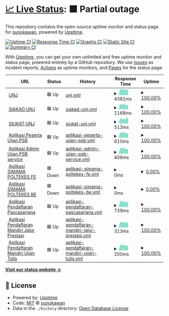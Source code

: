# [📈 Live Status](https://https://punokawan.github.io/uptime_server_unj): <!--live status--> **🟧 Partial outage**

This repository contains the open-source uptime monitor and status page for [punokawan](https://https://punokawan.github.io/uptime_server_unj/), powered by [Upptime](https://github.com/upptime/upptime).

[![Uptime CI](https://github.com/koj-co/upptime/workflows/Uptime%20CI/badge.svg)](https://github.com/koj-co/upptime/actions?query=workflow%3A%22Uptime+CI%22)
[![Response Time CI](https://github.com/koj-co/upptime/workflows/Response%20Time%20CI/badge.svg)](https://github.com/koj-co/upptime/actions?query=workflow%3A%22Response+Time+CI%22)
[![Graphs CI](https://github.com/koj-co/upptime/workflows/Graphs%20CI/badge.svg)](https://github.com/koj-co/upptime/actions?query=workflow%3A%22Graphs+CI%22)
[![Static Site CI](https://github.com/koj-co/upptime/workflows/Static%20Site%20CI/badge.svg)](https://github.com/koj-co/upptime/actions?query=workflow%3A%22Static+Site+CI%22)
[![Summary CI](https://github.com/koj-co/upptime/workflows/Summary%20CI/badge.svg)](https://github.com/koj-co/upptime/actions?query=workflow%3A%22Summary+CI%22)

With [Upptime](https://upptime.js.org), you can get your own unlimited and free uptime monitor and status page, powered entirely by a GitHub repository. We use [Issues](https://github.com/punokawan/upptime_server_unj/issues) as incident reports, [Actions](https://github.com/punokawan/upptime_server_unj/actions) as uptime monitors, and [Pages](https://https://punokawan.github.io/uptime_server_unj/) for the status page.

<!--start: status pages-->
<!-- This summary is generated by Upptime (https://github.com/upptime/upptime) -->
<!-- Do not edit this manually, your changes will be overwritten -->
<!-- prettier-ignore -->
| URL | Status | History | Response Time | Uptime |
| --- | ------ | ------- | ------------- | ------ |
| <img alt="" src="https://favicons.githubusercontent.com/unj.ac.id" height="13"> [UNJ](http://unj.ac.id) | 🟩 Up | [unj.yml](https://github.com/punokawan/uptime_website_unj/commits/HEAD/history/unj.yml) | <details><summary><img alt="Response time graph" src="./graphs/unj/response-time-week.png" height="20"> 4381ms</summary><br><a href="https://punokawan.github.io/uptime_website_unj/history/unj"><img alt="Response time 8085" src="https://img.shields.io/endpoint?url=https%3A%2F%2Fraw.githubusercontent.com%2Fpunokawan%2Fuptime_website_unj%2FHEAD%2Fapi%2Funj%2Fresponse-time.json"></a><br><a href="https://punokawan.github.io/uptime_website_unj/history/unj"><img alt="24-hour response time 4331" src="https://img.shields.io/endpoint?url=https%3A%2F%2Fraw.githubusercontent.com%2Fpunokawan%2Fuptime_website_unj%2FHEAD%2Fapi%2Funj%2Fresponse-time-day.json"></a><br><a href="https://punokawan.github.io/uptime_website_unj/history/unj"><img alt="7-day response time 4381" src="https://img.shields.io/endpoint?url=https%3A%2F%2Fraw.githubusercontent.com%2Fpunokawan%2Fuptime_website_unj%2FHEAD%2Fapi%2Funj%2Fresponse-time-week.json"></a><br><a href="https://punokawan.github.io/uptime_website_unj/history/unj"><img alt="30-day response time 4951" src="https://img.shields.io/endpoint?url=https%3A%2F%2Fraw.githubusercontent.com%2Fpunokawan%2Fuptime_website_unj%2FHEAD%2Fapi%2Funj%2Fresponse-time-month.json"></a><br><a href="https://punokawan.github.io/uptime_website_unj/history/unj"><img alt="1-year response time 8085" src="https://img.shields.io/endpoint?url=https%3A%2F%2Fraw.githubusercontent.com%2Fpunokawan%2Fuptime_website_unj%2FHEAD%2Fapi%2Funj%2Fresponse-time-year.json"></a></details> | <details><summary><a href="https://punokawan.github.io/uptime_website_unj/history/unj">100.00%</a></summary><a href="https://punokawan.github.io/uptime_website_unj/history/unj"><img alt="All-time uptime 99.85%" src="https://img.shields.io/endpoint?url=https%3A%2F%2Fraw.githubusercontent.com%2Fpunokawan%2Fuptime_website_unj%2FHEAD%2Fapi%2Funj%2Fuptime.json"></a><br><a href="https://punokawan.github.io/uptime_website_unj/history/unj"><img alt="24-hour uptime 100.00%" src="https://img.shields.io/endpoint?url=https%3A%2F%2Fraw.githubusercontent.com%2Fpunokawan%2Fuptime_website_unj%2FHEAD%2Fapi%2Funj%2Fuptime-day.json"></a><br><a href="https://punokawan.github.io/uptime_website_unj/history/unj"><img alt="7-day uptime 100.00%" src="https://img.shields.io/endpoint?url=https%3A%2F%2Fraw.githubusercontent.com%2Fpunokawan%2Fuptime_website_unj%2FHEAD%2Fapi%2Funj%2Fuptime-week.json"></a><br><a href="https://punokawan.github.io/uptime_website_unj/history/unj"><img alt="30-day uptime 99.94%" src="https://img.shields.io/endpoint?url=https%3A%2F%2Fraw.githubusercontent.com%2Fpunokawan%2Fuptime_website_unj%2FHEAD%2Fapi%2Funj%2Fuptime-month.json"></a><br><a href="https://punokawan.github.io/uptime_website_unj/history/unj"><img alt="1-year uptime 99.85%" src="https://img.shields.io/endpoint?url=https%3A%2F%2Fraw.githubusercontent.com%2Fpunokawan%2Fuptime_website_unj%2FHEAD%2Fapi%2Funj%2Fuptime-year.json"></a></details>
| <img alt="" src="https://favicons.githubusercontent.com/siakad.unj.ac.id" height="13"> [SIAKAD UNJ](http://siakad.unj.ac.id) | 🟩 Up | [siakad-unj.yml](https://github.com/punokawan/uptime_website_unj/commits/HEAD/history/siakad-unj.yml) | <details><summary><img alt="Response time graph" src="./graphs/siakad-unj/response-time-week.png" height="20"> 1168ms</summary><br><a href="https://punokawan.github.io/uptime_website_unj/history/siakad-unj"><img alt="Response time 1861" src="https://img.shields.io/endpoint?url=https%3A%2F%2Fraw.githubusercontent.com%2Fpunokawan%2Fuptime_website_unj%2FHEAD%2Fapi%2Fsiakad-unj%2Fresponse-time.json"></a><br><a href="https://punokawan.github.io/uptime_website_unj/history/siakad-unj"><img alt="24-hour response time 1044" src="https://img.shields.io/endpoint?url=https%3A%2F%2Fraw.githubusercontent.com%2Fpunokawan%2Fuptime_website_unj%2FHEAD%2Fapi%2Fsiakad-unj%2Fresponse-time-day.json"></a><br><a href="https://punokawan.github.io/uptime_website_unj/history/siakad-unj"><img alt="7-day response time 1168" src="https://img.shields.io/endpoint?url=https%3A%2F%2Fraw.githubusercontent.com%2Fpunokawan%2Fuptime_website_unj%2FHEAD%2Fapi%2Fsiakad-unj%2Fresponse-time-week.json"></a><br><a href="https://punokawan.github.io/uptime_website_unj/history/siakad-unj"><img alt="30-day response time 1123" src="https://img.shields.io/endpoint?url=https%3A%2F%2Fraw.githubusercontent.com%2Fpunokawan%2Fuptime_website_unj%2FHEAD%2Fapi%2Fsiakad-unj%2Fresponse-time-month.json"></a><br><a href="https://punokawan.github.io/uptime_website_unj/history/siakad-unj"><img alt="1-year response time 1861" src="https://img.shields.io/endpoint?url=https%3A%2F%2Fraw.githubusercontent.com%2Fpunokawan%2Fuptime_website_unj%2FHEAD%2Fapi%2Fsiakad-unj%2Fresponse-time-year.json"></a></details> | <details><summary><a href="https://punokawan.github.io/uptime_website_unj/history/siakad-unj">100.00%</a></summary><a href="https://punokawan.github.io/uptime_website_unj/history/siakad-unj"><img alt="All-time uptime 99.63%" src="https://img.shields.io/endpoint?url=https%3A%2F%2Fraw.githubusercontent.com%2Fpunokawan%2Fuptime_website_unj%2FHEAD%2Fapi%2Fsiakad-unj%2Fuptime.json"></a><br><a href="https://punokawan.github.io/uptime_website_unj/history/siakad-unj"><img alt="24-hour uptime 100.00%" src="https://img.shields.io/endpoint?url=https%3A%2F%2Fraw.githubusercontent.com%2Fpunokawan%2Fuptime_website_unj%2FHEAD%2Fapi%2Fsiakad-unj%2Fuptime-day.json"></a><br><a href="https://punokawan.github.io/uptime_website_unj/history/siakad-unj"><img alt="7-day uptime 100.00%" src="https://img.shields.io/endpoint?url=https%3A%2F%2Fraw.githubusercontent.com%2Fpunokawan%2Fuptime_website_unj%2FHEAD%2Fapi%2Fsiakad-unj%2Fuptime-week.json"></a><br><a href="https://punokawan.github.io/uptime_website_unj/history/siakad-unj"><img alt="30-day uptime 98.78%" src="https://img.shields.io/endpoint?url=https%3A%2F%2Fraw.githubusercontent.com%2Fpunokawan%2Fuptime_website_unj%2FHEAD%2Fapi%2Fsiakad-unj%2Fuptime-month.json"></a><br><a href="https://punokawan.github.io/uptime_website_unj/history/siakad-unj"><img alt="1-year uptime 99.63%" src="https://img.shields.io/endpoint?url=https%3A%2F%2Fraw.githubusercontent.com%2Fpunokawan%2Fuptime_website_unj%2FHEAD%2Fapi%2Fsiakad-unj%2Fuptime-year.json"></a></details>
| <img alt="" src="https://favicons.githubusercontent.com/siukat.unj.ac.id" height="13"> [SIUKAT UNJ](http://siukat.unj.ac.id) | 🟩 Up | [siukat-unj.yml](https://github.com/punokawan/uptime_website_unj/commits/HEAD/history/siukat-unj.yml) | <details><summary><img alt="Response time graph" src="./graphs/siukat-unj/response-time-week.png" height="20"> 513ms</summary><br><a href="https://punokawan.github.io/uptime_website_unj/history/siukat-unj"><img alt="Response time 486" src="https://img.shields.io/endpoint?url=https%3A%2F%2Fraw.githubusercontent.com%2Fpunokawan%2Fuptime_website_unj%2FHEAD%2Fapi%2Fsiukat-unj%2Fresponse-time.json"></a><br><a href="https://punokawan.github.io/uptime_website_unj/history/siukat-unj"><img alt="24-hour response time 407" src="https://img.shields.io/endpoint?url=https%3A%2F%2Fraw.githubusercontent.com%2Fpunokawan%2Fuptime_website_unj%2FHEAD%2Fapi%2Fsiukat-unj%2Fresponse-time-day.json"></a><br><a href="https://punokawan.github.io/uptime_website_unj/history/siukat-unj"><img alt="7-day response time 513" src="https://img.shields.io/endpoint?url=https%3A%2F%2Fraw.githubusercontent.com%2Fpunokawan%2Fuptime_website_unj%2FHEAD%2Fapi%2Fsiukat-unj%2Fresponse-time-week.json"></a><br><a href="https://punokawan.github.io/uptime_website_unj/history/siukat-unj"><img alt="30-day response time 468" src="https://img.shields.io/endpoint?url=https%3A%2F%2Fraw.githubusercontent.com%2Fpunokawan%2Fuptime_website_unj%2FHEAD%2Fapi%2Fsiukat-unj%2Fresponse-time-month.json"></a><br><a href="https://punokawan.github.io/uptime_website_unj/history/siukat-unj"><img alt="1-year response time 486" src="https://img.shields.io/endpoint?url=https%3A%2F%2Fraw.githubusercontent.com%2Fpunokawan%2Fuptime_website_unj%2FHEAD%2Fapi%2Fsiukat-unj%2Fresponse-time-year.json"></a></details> | <details><summary><a href="https://punokawan.github.io/uptime_website_unj/history/siukat-unj">100.00%</a></summary><a href="https://punokawan.github.io/uptime_website_unj/history/siukat-unj"><img alt="All-time uptime 68.70%" src="https://img.shields.io/endpoint?url=https%3A%2F%2Fraw.githubusercontent.com%2Fpunokawan%2Fuptime_website_unj%2FHEAD%2Fapi%2Fsiukat-unj%2Fuptime.json"></a><br><a href="https://punokawan.github.io/uptime_website_unj/history/siukat-unj"><img alt="24-hour uptime 100.00%" src="https://img.shields.io/endpoint?url=https%3A%2F%2Fraw.githubusercontent.com%2Fpunokawan%2Fuptime_website_unj%2FHEAD%2Fapi%2Fsiukat-unj%2Fuptime-day.json"></a><br><a href="https://punokawan.github.io/uptime_website_unj/history/siukat-unj"><img alt="7-day uptime 100.00%" src="https://img.shields.io/endpoint?url=https%3A%2F%2Fraw.githubusercontent.com%2Fpunokawan%2Fuptime_website_unj%2FHEAD%2Fapi%2Fsiukat-unj%2Fuptime-week.json"></a><br><a href="https://punokawan.github.io/uptime_website_unj/history/siukat-unj"><img alt="30-day uptime 100.00%" src="https://img.shields.io/endpoint?url=https%3A%2F%2Fraw.githubusercontent.com%2Fpunokawan%2Fuptime_website_unj%2FHEAD%2Fapi%2Fsiukat-unj%2Fuptime-month.json"></a><br><a href="https://punokawan.github.io/uptime_website_unj/history/siukat-unj"><img alt="1-year uptime 68.70%" src="https://img.shields.io/endpoint?url=https%3A%2F%2Fraw.githubusercontent.com%2Fpunokawan%2Fuptime_website_unj%2FHEAD%2Fapi%2Fsiukat-unj%2Fuptime-year.json"></a></details>
| <img alt="" src="https://favicons.githubusercontent.com/103.8.12.221" height="13"> [Aplikasi Peserta Ujian PSB](http://103.8.12.221/login) | 🟩 Up | [aplikasi-peserta-ujian-psb.yml](https://github.com/punokawan/uptime_website_unj/commits/HEAD/history/aplikasi-peserta-ujian-psb.yml) | <details><summary><img alt="Response time graph" src="./graphs/aplikasi-peserta-ujian-psb/response-time-week.png" height="20"> 610ms</summary><br><a href="https://punokawan.github.io/uptime_website_unj/history/aplikasi-peserta-ujian-psb"><img alt="Response time 654" src="https://img.shields.io/endpoint?url=https%3A%2F%2Fraw.githubusercontent.com%2Fpunokawan%2Fuptime_website_unj%2FHEAD%2Fapi%2Faplikasi-peserta-ujian-psb%2Fresponse-time.json"></a><br><a href="https://punokawan.github.io/uptime_website_unj/history/aplikasi-peserta-ujian-psb"><img alt="24-hour response time 558" src="https://img.shields.io/endpoint?url=https%3A%2F%2Fraw.githubusercontent.com%2Fpunokawan%2Fuptime_website_unj%2FHEAD%2Fapi%2Faplikasi-peserta-ujian-psb%2Fresponse-time-day.json"></a><br><a href="https://punokawan.github.io/uptime_website_unj/history/aplikasi-peserta-ujian-psb"><img alt="7-day response time 610" src="https://img.shields.io/endpoint?url=https%3A%2F%2Fraw.githubusercontent.com%2Fpunokawan%2Fuptime_website_unj%2FHEAD%2Fapi%2Faplikasi-peserta-ujian-psb%2Fresponse-time-week.json"></a><br><a href="https://punokawan.github.io/uptime_website_unj/history/aplikasi-peserta-ujian-psb"><img alt="30-day response time 591" src="https://img.shields.io/endpoint?url=https%3A%2F%2Fraw.githubusercontent.com%2Fpunokawan%2Fuptime_website_unj%2FHEAD%2Fapi%2Faplikasi-peserta-ujian-psb%2Fresponse-time-month.json"></a><br><a href="https://punokawan.github.io/uptime_website_unj/history/aplikasi-peserta-ujian-psb"><img alt="1-year response time 654" src="https://img.shields.io/endpoint?url=https%3A%2F%2Fraw.githubusercontent.com%2Fpunokawan%2Fuptime_website_unj%2FHEAD%2Fapi%2Faplikasi-peserta-ujian-psb%2Fresponse-time-year.json"></a></details> | <details><summary><a href="https://punokawan.github.io/uptime_website_unj/history/aplikasi-peserta-ujian-psb">100.00%</a></summary><a href="https://punokawan.github.io/uptime_website_unj/history/aplikasi-peserta-ujian-psb"><img alt="All-time uptime 85.85%" src="https://img.shields.io/endpoint?url=https%3A%2F%2Fraw.githubusercontent.com%2Fpunokawan%2Fuptime_website_unj%2FHEAD%2Fapi%2Faplikasi-peserta-ujian-psb%2Fuptime.json"></a><br><a href="https://punokawan.github.io/uptime_website_unj/history/aplikasi-peserta-ujian-psb"><img alt="24-hour uptime 100.00%" src="https://img.shields.io/endpoint?url=https%3A%2F%2Fraw.githubusercontent.com%2Fpunokawan%2Fuptime_website_unj%2FHEAD%2Fapi%2Faplikasi-peserta-ujian-psb%2Fuptime-day.json"></a><br><a href="https://punokawan.github.io/uptime_website_unj/history/aplikasi-peserta-ujian-psb"><img alt="7-day uptime 100.00%" src="https://img.shields.io/endpoint?url=https%3A%2F%2Fraw.githubusercontent.com%2Fpunokawan%2Fuptime_website_unj%2FHEAD%2Fapi%2Faplikasi-peserta-ujian-psb%2Fuptime-week.json"></a><br><a href="https://punokawan.github.io/uptime_website_unj/history/aplikasi-peserta-ujian-psb"><img alt="30-day uptime 26.14%" src="https://img.shields.io/endpoint?url=https%3A%2F%2Fraw.githubusercontent.com%2Fpunokawan%2Fuptime_website_unj%2FHEAD%2Fapi%2Faplikasi-peserta-ujian-psb%2Fuptime-month.json"></a><br><a href="https://punokawan.github.io/uptime_website_unj/history/aplikasi-peserta-ujian-psb"><img alt="1-year uptime 85.85%" src="https://img.shields.io/endpoint?url=https%3A%2F%2Fraw.githubusercontent.com%2Fpunokawan%2Fuptime_website_unj%2FHEAD%2Fapi%2Faplikasi-peserta-ujian-psb%2Fuptime-year.json"></a></details>
| <img alt="" src="https://favicons.githubusercontent.com/103.8.12.221" height="13"> [Aplikasi Admin Ujian PSB service](http://103.8.12.221:3000/) | 🟩 Up | [aplikasi-admin-ujian-psb-service.yml](https://github.com/punokawan/uptime_website_unj/commits/HEAD/history/aplikasi-admin-ujian-psb-service.yml) | <details><summary><img alt="Response time graph" src="./graphs/aplikasi-admin-ujian-psb-service/response-time-week.png" height="20"> 406ms</summary><br><a href="https://punokawan.github.io/uptime_website_unj/history/aplikasi-admin-ujian-psb-service"><img alt="Response time 472" src="https://img.shields.io/endpoint?url=https%3A%2F%2Fraw.githubusercontent.com%2Fpunokawan%2Fuptime_website_unj%2FHEAD%2Fapi%2Faplikasi-admin-ujian-psb-service%2Fresponse-time.json"></a><br><a href="https://punokawan.github.io/uptime_website_unj/history/aplikasi-admin-ujian-psb-service"><img alt="24-hour response time 375" src="https://img.shields.io/endpoint?url=https%3A%2F%2Fraw.githubusercontent.com%2Fpunokawan%2Fuptime_website_unj%2FHEAD%2Fapi%2Faplikasi-admin-ujian-psb-service%2Fresponse-time-day.json"></a><br><a href="https://punokawan.github.io/uptime_website_unj/history/aplikasi-admin-ujian-psb-service"><img alt="7-day response time 406" src="https://img.shields.io/endpoint?url=https%3A%2F%2Fraw.githubusercontent.com%2Fpunokawan%2Fuptime_website_unj%2FHEAD%2Fapi%2Faplikasi-admin-ujian-psb-service%2Fresponse-time-week.json"></a><br><a href="https://punokawan.github.io/uptime_website_unj/history/aplikasi-admin-ujian-psb-service"><img alt="30-day response time 473" src="https://img.shields.io/endpoint?url=https%3A%2F%2Fraw.githubusercontent.com%2Fpunokawan%2Fuptime_website_unj%2FHEAD%2Fapi%2Faplikasi-admin-ujian-psb-service%2Fresponse-time-month.json"></a><br><a href="https://punokawan.github.io/uptime_website_unj/history/aplikasi-admin-ujian-psb-service"><img alt="1-year response time 472" src="https://img.shields.io/endpoint?url=https%3A%2F%2Fraw.githubusercontent.com%2Fpunokawan%2Fuptime_website_unj%2FHEAD%2Fapi%2Faplikasi-admin-ujian-psb-service%2Fresponse-time-year.json"></a></details> | <details><summary><a href="https://punokawan.github.io/uptime_website_unj/history/aplikasi-admin-ujian-psb-service">100.00%</a></summary><a href="https://punokawan.github.io/uptime_website_unj/history/aplikasi-admin-ujian-psb-service"><img alt="All-time uptime 99.65%" src="https://img.shields.io/endpoint?url=https%3A%2F%2Fraw.githubusercontent.com%2Fpunokawan%2Fuptime_website_unj%2FHEAD%2Fapi%2Faplikasi-admin-ujian-psb-service%2Fuptime.json"></a><br><a href="https://punokawan.github.io/uptime_website_unj/history/aplikasi-admin-ujian-psb-service"><img alt="24-hour uptime 100.00%" src="https://img.shields.io/endpoint?url=https%3A%2F%2Fraw.githubusercontent.com%2Fpunokawan%2Fuptime_website_unj%2FHEAD%2Fapi%2Faplikasi-admin-ujian-psb-service%2Fuptime-day.json"></a><br><a href="https://punokawan.github.io/uptime_website_unj/history/aplikasi-admin-ujian-psb-service"><img alt="7-day uptime 100.00%" src="https://img.shields.io/endpoint?url=https%3A%2F%2Fraw.githubusercontent.com%2Fpunokawan%2Fuptime_website_unj%2FHEAD%2Fapi%2Faplikasi-admin-ujian-psb-service%2Fuptime-week.json"></a><br><a href="https://punokawan.github.io/uptime_website_unj/history/aplikasi-admin-ujian-psb-service"><img alt="30-day uptime 98.71%" src="https://img.shields.io/endpoint?url=https%3A%2F%2Fraw.githubusercontent.com%2Fpunokawan%2Fuptime_website_unj%2FHEAD%2Fapi%2Faplikasi-admin-ujian-psb-service%2Fuptime-month.json"></a><br><a href="https://punokawan.github.io/uptime_website_unj/history/aplikasi-admin-ujian-psb-service"><img alt="1-year uptime 99.65%" src="https://img.shields.io/endpoint?url=https%3A%2F%2Fraw.githubusercontent.com%2Fpunokawan%2Fuptime_website_unj%2FHEAD%2Fapi%2Faplikasi-admin-ujian-psb-service%2Fuptime-year.json"></a></details>
| <img alt="" src="https://favicons.githubusercontent.com/103.74.143.73" height="13"> [Aplikasi SIMAMA POLTEKES FE](http://103.74.143.73/) | 🟥 Down | [aplikasi-simama-poltekes-fe.yml](https://github.com/punokawan/uptime_website_unj/commits/HEAD/history/aplikasi-simama-poltekes-fe.yml) | <details><summary><img alt="Response time graph" src="./graphs/aplikasi-simama-poltekes-fe/response-time-week.png" height="20"> 0ms</summary><br><a href="https://punokawan.github.io/uptime_website_unj/history/aplikasi-simama-poltekes-fe"><img alt="Response time 0" src="https://img.shields.io/endpoint?url=https%3A%2F%2Fraw.githubusercontent.com%2Fpunokawan%2Fuptime_website_unj%2FHEAD%2Fapi%2Faplikasi-simama-poltekes-fe%2Fresponse-time.json"></a><br><a href="https://punokawan.github.io/uptime_website_unj/history/aplikasi-simama-poltekes-fe"><img alt="24-hour response time 0" src="https://img.shields.io/endpoint?url=https%3A%2F%2Fraw.githubusercontent.com%2Fpunokawan%2Fuptime_website_unj%2FHEAD%2Fapi%2Faplikasi-simama-poltekes-fe%2Fresponse-time-day.json"></a><br><a href="https://punokawan.github.io/uptime_website_unj/history/aplikasi-simama-poltekes-fe"><img alt="7-day response time 0" src="https://img.shields.io/endpoint?url=https%3A%2F%2Fraw.githubusercontent.com%2Fpunokawan%2Fuptime_website_unj%2FHEAD%2Fapi%2Faplikasi-simama-poltekes-fe%2Fresponse-time-week.json"></a><br><a href="https://punokawan.github.io/uptime_website_unj/history/aplikasi-simama-poltekes-fe"><img alt="30-day response time 0" src="https://img.shields.io/endpoint?url=https%3A%2F%2Fraw.githubusercontent.com%2Fpunokawan%2Fuptime_website_unj%2FHEAD%2Fapi%2Faplikasi-simama-poltekes-fe%2Fresponse-time-month.json"></a><br><a href="https://punokawan.github.io/uptime_website_unj/history/aplikasi-simama-poltekes-fe"><img alt="1-year response time 0" src="https://img.shields.io/endpoint?url=https%3A%2F%2Fraw.githubusercontent.com%2Fpunokawan%2Fuptime_website_unj%2FHEAD%2Fapi%2Faplikasi-simama-poltekes-fe%2Fresponse-time-year.json"></a></details> | <details><summary><a href="https://punokawan.github.io/uptime_website_unj/history/aplikasi-simama-poltekes-fe">0.00%</a></summary><a href="https://punokawan.github.io/uptime_website_unj/history/aplikasi-simama-poltekes-fe"><img alt="All-time uptime 0.00%" src="https://img.shields.io/endpoint?url=https%3A%2F%2Fraw.githubusercontent.com%2Fpunokawan%2Fuptime_website_unj%2FHEAD%2Fapi%2Faplikasi-simama-poltekes-fe%2Fuptime.json"></a><br><a href="https://punokawan.github.io/uptime_website_unj/history/aplikasi-simama-poltekes-fe"><img alt="24-hour uptime 0.00%" src="https://img.shields.io/endpoint?url=https%3A%2F%2Fraw.githubusercontent.com%2Fpunokawan%2Fuptime_website_unj%2FHEAD%2Fapi%2Faplikasi-simama-poltekes-fe%2Fuptime-day.json"></a><br><a href="https://punokawan.github.io/uptime_website_unj/history/aplikasi-simama-poltekes-fe"><img alt="7-day uptime 0.00%" src="https://img.shields.io/endpoint?url=https%3A%2F%2Fraw.githubusercontent.com%2Fpunokawan%2Fuptime_website_unj%2FHEAD%2Fapi%2Faplikasi-simama-poltekes-fe%2Fuptime-week.json"></a><br><a href="https://punokawan.github.io/uptime_website_unj/history/aplikasi-simama-poltekes-fe"><img alt="30-day uptime 0.00%" src="https://img.shields.io/endpoint?url=https%3A%2F%2Fraw.githubusercontent.com%2Fpunokawan%2Fuptime_website_unj%2FHEAD%2Fapi%2Faplikasi-simama-poltekes-fe%2Fuptime-month.json"></a><br><a href="https://punokawan.github.io/uptime_website_unj/history/aplikasi-simama-poltekes-fe"><img alt="1-year uptime 0.00%" src="https://img.shields.io/endpoint?url=https%3A%2F%2Fraw.githubusercontent.com%2Fpunokawan%2Fuptime_website_unj%2FHEAD%2Fapi%2Faplikasi-simama-poltekes-fe%2Fuptime-year.json"></a></details>
| <img alt="" src="https://favicons.githubusercontent.com/103.74.143.73" height="13"> [Aplikasi SIMAMA POLTEKES BE](http://103.74.143.73:3000/) | 🟥 Down | [aplikasi-simama-poltekes-be.yml](https://github.com/punokawan/uptime_website_unj/commits/HEAD/history/aplikasi-simama-poltekes-be.yml) | <details><summary><img alt="Response time graph" src="./graphs/aplikasi-simama-poltekes-be/response-time-week.png" height="20"> 0ms</summary><br><a href="https://punokawan.github.io/uptime_website_unj/history/aplikasi-simama-poltekes-be"><img alt="Response time 446" src="https://img.shields.io/endpoint?url=https%3A%2F%2Fraw.githubusercontent.com%2Fpunokawan%2Fuptime_website_unj%2FHEAD%2Fapi%2Faplikasi-simama-poltekes-be%2Fresponse-time.json"></a><br><a href="https://punokawan.github.io/uptime_website_unj/history/aplikasi-simama-poltekes-be"><img alt="24-hour response time 0" src="https://img.shields.io/endpoint?url=https%3A%2F%2Fraw.githubusercontent.com%2Fpunokawan%2Fuptime_website_unj%2FHEAD%2Fapi%2Faplikasi-simama-poltekes-be%2Fresponse-time-day.json"></a><br><a href="https://punokawan.github.io/uptime_website_unj/history/aplikasi-simama-poltekes-be"><img alt="7-day response time 0" src="https://img.shields.io/endpoint?url=https%3A%2F%2Fraw.githubusercontent.com%2Fpunokawan%2Fuptime_website_unj%2FHEAD%2Fapi%2Faplikasi-simama-poltekes-be%2Fresponse-time-week.json"></a><br><a href="https://punokawan.github.io/uptime_website_unj/history/aplikasi-simama-poltekes-be"><img alt="30-day response time 0" src="https://img.shields.io/endpoint?url=https%3A%2F%2Fraw.githubusercontent.com%2Fpunokawan%2Fuptime_website_unj%2FHEAD%2Fapi%2Faplikasi-simama-poltekes-be%2Fresponse-time-month.json"></a><br><a href="https://punokawan.github.io/uptime_website_unj/history/aplikasi-simama-poltekes-be"><img alt="1-year response time 446" src="https://img.shields.io/endpoint?url=https%3A%2F%2Fraw.githubusercontent.com%2Fpunokawan%2Fuptime_website_unj%2FHEAD%2Fapi%2Faplikasi-simama-poltekes-be%2Fresponse-time-year.json"></a></details> | <details><summary><a href="https://punokawan.github.io/uptime_website_unj/history/aplikasi-simama-poltekes-be">0.00%</a></summary><a href="https://punokawan.github.io/uptime_website_unj/history/aplikasi-simama-poltekes-be"><img alt="All-time uptime 0.46%" src="https://img.shields.io/endpoint?url=https%3A%2F%2Fraw.githubusercontent.com%2Fpunokawan%2Fuptime_website_unj%2FHEAD%2Fapi%2Faplikasi-simama-poltekes-be%2Fuptime.json"></a><br><a href="https://punokawan.github.io/uptime_website_unj/history/aplikasi-simama-poltekes-be"><img alt="24-hour uptime 0.00%" src="https://img.shields.io/endpoint?url=https%3A%2F%2Fraw.githubusercontent.com%2Fpunokawan%2Fuptime_website_unj%2FHEAD%2Fapi%2Faplikasi-simama-poltekes-be%2Fuptime-day.json"></a><br><a href="https://punokawan.github.io/uptime_website_unj/history/aplikasi-simama-poltekes-be"><img alt="7-day uptime 0.00%" src="https://img.shields.io/endpoint?url=https%3A%2F%2Fraw.githubusercontent.com%2Fpunokawan%2Fuptime_website_unj%2FHEAD%2Fapi%2Faplikasi-simama-poltekes-be%2Fuptime-week.json"></a><br><a href="https://punokawan.github.io/uptime_website_unj/history/aplikasi-simama-poltekes-be"><img alt="30-day uptime 0.00%" src="https://img.shields.io/endpoint?url=https%3A%2F%2Fraw.githubusercontent.com%2Fpunokawan%2Fuptime_website_unj%2FHEAD%2Fapi%2Faplikasi-simama-poltekes-be%2Fuptime-month.json"></a><br><a href="https://punokawan.github.io/uptime_website_unj/history/aplikasi-simama-poltekes-be"><img alt="1-year uptime 0.46%" src="https://img.shields.io/endpoint?url=https%3A%2F%2Fraw.githubusercontent.com%2Fpunokawan%2Fuptime_website_unj%2FHEAD%2Fapi%2Faplikasi-simama-poltekes-be%2Fuptime-year.json"></a></details>
| <img alt="" src="https://favicons.githubusercontent.com/pendaftaran.unj.ac.id" height="13"> [Aplikasi Pendaftaran Pascasarjana](http://pendaftaran.unj.ac.id/pascasarjana/) | 🟩 Up | [aplikasi-pendaftaran-pascasarjana.yml](https://github.com/punokawan/uptime_website_unj/commits/HEAD/history/aplikasi-pendaftaran-pascasarjana.yml) | <details><summary><img alt="Response time graph" src="./graphs/aplikasi-pendaftaran-pascasarjana/response-time-week.png" height="20"> 739ms</summary><br><a href="https://punokawan.github.io/uptime_website_unj/history/aplikasi-pendaftaran-pascasarjana"><img alt="Response time 887" src="https://img.shields.io/endpoint?url=https%3A%2F%2Fraw.githubusercontent.com%2Fpunokawan%2Fuptime_website_unj%2FHEAD%2Fapi%2Faplikasi-pendaftaran-pascasarjana%2Fresponse-time.json"></a><br><a href="https://punokawan.github.io/uptime_website_unj/history/aplikasi-pendaftaran-pascasarjana"><img alt="24-hour response time 674" src="https://img.shields.io/endpoint?url=https%3A%2F%2Fraw.githubusercontent.com%2Fpunokawan%2Fuptime_website_unj%2FHEAD%2Fapi%2Faplikasi-pendaftaran-pascasarjana%2Fresponse-time-day.json"></a><br><a href="https://punokawan.github.io/uptime_website_unj/history/aplikasi-pendaftaran-pascasarjana"><img alt="7-day response time 739" src="https://img.shields.io/endpoint?url=https%3A%2F%2Fraw.githubusercontent.com%2Fpunokawan%2Fuptime_website_unj%2FHEAD%2Fapi%2Faplikasi-pendaftaran-pascasarjana%2Fresponse-time-week.json"></a><br><a href="https://punokawan.github.io/uptime_website_unj/history/aplikasi-pendaftaran-pascasarjana"><img alt="30-day response time 1224" src="https://img.shields.io/endpoint?url=https%3A%2F%2Fraw.githubusercontent.com%2Fpunokawan%2Fuptime_website_unj%2FHEAD%2Fapi%2Faplikasi-pendaftaran-pascasarjana%2Fresponse-time-month.json"></a><br><a href="https://punokawan.github.io/uptime_website_unj/history/aplikasi-pendaftaran-pascasarjana"><img alt="1-year response time 887" src="https://img.shields.io/endpoint?url=https%3A%2F%2Fraw.githubusercontent.com%2Fpunokawan%2Fuptime_website_unj%2FHEAD%2Fapi%2Faplikasi-pendaftaran-pascasarjana%2Fresponse-time-year.json"></a></details> | <details><summary><a href="https://punokawan.github.io/uptime_website_unj/history/aplikasi-pendaftaran-pascasarjana">100.00%</a></summary><a href="https://punokawan.github.io/uptime_website_unj/history/aplikasi-pendaftaran-pascasarjana"><img alt="All-time uptime 99.07%" src="https://img.shields.io/endpoint?url=https%3A%2F%2Fraw.githubusercontent.com%2Fpunokawan%2Fuptime_website_unj%2FHEAD%2Fapi%2Faplikasi-pendaftaran-pascasarjana%2Fuptime.json"></a><br><a href="https://punokawan.github.io/uptime_website_unj/history/aplikasi-pendaftaran-pascasarjana"><img alt="24-hour uptime 100.00%" src="https://img.shields.io/endpoint?url=https%3A%2F%2Fraw.githubusercontent.com%2Fpunokawan%2Fuptime_website_unj%2FHEAD%2Fapi%2Faplikasi-pendaftaran-pascasarjana%2Fuptime-day.json"></a><br><a href="https://punokawan.github.io/uptime_website_unj/history/aplikasi-pendaftaran-pascasarjana"><img alt="7-day uptime 100.00%" src="https://img.shields.io/endpoint?url=https%3A%2F%2Fraw.githubusercontent.com%2Fpunokawan%2Fuptime_website_unj%2FHEAD%2Fapi%2Faplikasi-pendaftaran-pascasarjana%2Fuptime-week.json"></a><br><a href="https://punokawan.github.io/uptime_website_unj/history/aplikasi-pendaftaran-pascasarjana"><img alt="30-day uptime 94.78%" src="https://img.shields.io/endpoint?url=https%3A%2F%2Fraw.githubusercontent.com%2Fpunokawan%2Fuptime_website_unj%2FHEAD%2Fapi%2Faplikasi-pendaftaran-pascasarjana%2Fuptime-month.json"></a><br><a href="https://punokawan.github.io/uptime_website_unj/history/aplikasi-pendaftaran-pascasarjana"><img alt="1-year uptime 99.07%" src="https://img.shields.io/endpoint?url=https%3A%2F%2Fraw.githubusercontent.com%2Fpunokawan%2Fuptime_website_unj%2FHEAD%2Fapi%2Faplikasi-pendaftaran-pascasarjana%2Fuptime-year.json"></a></details>
| <img alt="" src="https://favicons.githubusercontent.com/pendaftaran.unj.ac.id" height="13"> [Aplikasi Pendaftaran Mandiri Jalur Prestasi](http://pendaftaran.unj.ac.id/prestasi/) | 🟩 Up | [aplikasi-pendaftaran-mandiri-jalur-prestasi.yml](https://github.com/punokawan/uptime_website_unj/commits/HEAD/history/aplikasi-pendaftaran-mandiri-jalur-prestasi.yml) | <details><summary><img alt="Response time graph" src="./graphs/aplikasi-pendaftaran-mandiri-jalur-prestasi/response-time-week.png" height="20"> 313ms</summary><br><a href="https://punokawan.github.io/uptime_website_unj/history/aplikasi-pendaftaran-mandiri-jalur-prestasi"><img alt="Response time 323" src="https://img.shields.io/endpoint?url=https%3A%2F%2Fraw.githubusercontent.com%2Fpunokawan%2Fuptime_website_unj%2FHEAD%2Fapi%2Faplikasi-pendaftaran-mandiri-jalur-prestasi%2Fresponse-time.json"></a><br><a href="https://punokawan.github.io/uptime_website_unj/history/aplikasi-pendaftaran-mandiri-jalur-prestasi"><img alt="24-hour response time 296" src="https://img.shields.io/endpoint?url=https%3A%2F%2Fraw.githubusercontent.com%2Fpunokawan%2Fuptime_website_unj%2FHEAD%2Fapi%2Faplikasi-pendaftaran-mandiri-jalur-prestasi%2Fresponse-time-day.json"></a><br><a href="https://punokawan.github.io/uptime_website_unj/history/aplikasi-pendaftaran-mandiri-jalur-prestasi"><img alt="7-day response time 313" src="https://img.shields.io/endpoint?url=https%3A%2F%2Fraw.githubusercontent.com%2Fpunokawan%2Fuptime_website_unj%2FHEAD%2Fapi%2Faplikasi-pendaftaran-mandiri-jalur-prestasi%2Fresponse-time-week.json"></a><br><a href="https://punokawan.github.io/uptime_website_unj/history/aplikasi-pendaftaran-mandiri-jalur-prestasi"><img alt="30-day response time 306" src="https://img.shields.io/endpoint?url=https%3A%2F%2Fraw.githubusercontent.com%2Fpunokawan%2Fuptime_website_unj%2FHEAD%2Fapi%2Faplikasi-pendaftaran-mandiri-jalur-prestasi%2Fresponse-time-month.json"></a><br><a href="https://punokawan.github.io/uptime_website_unj/history/aplikasi-pendaftaran-mandiri-jalur-prestasi"><img alt="1-year response time 323" src="https://img.shields.io/endpoint?url=https%3A%2F%2Fraw.githubusercontent.com%2Fpunokawan%2Fuptime_website_unj%2FHEAD%2Fapi%2Faplikasi-pendaftaran-mandiri-jalur-prestasi%2Fresponse-time-year.json"></a></details> | <details><summary><a href="https://punokawan.github.io/uptime_website_unj/history/aplikasi-pendaftaran-mandiri-jalur-prestasi">100.00%</a></summary><a href="https://punokawan.github.io/uptime_website_unj/history/aplikasi-pendaftaran-mandiri-jalur-prestasi"><img alt="All-time uptime 99.04%" src="https://img.shields.io/endpoint?url=https%3A%2F%2Fraw.githubusercontent.com%2Fpunokawan%2Fuptime_website_unj%2FHEAD%2Fapi%2Faplikasi-pendaftaran-mandiri-jalur-prestasi%2Fuptime.json"></a><br><a href="https://punokawan.github.io/uptime_website_unj/history/aplikasi-pendaftaran-mandiri-jalur-prestasi"><img alt="24-hour uptime 100.00%" src="https://img.shields.io/endpoint?url=https%3A%2F%2Fraw.githubusercontent.com%2Fpunokawan%2Fuptime_website_unj%2FHEAD%2Fapi%2Faplikasi-pendaftaran-mandiri-jalur-prestasi%2Fuptime-day.json"></a><br><a href="https://punokawan.github.io/uptime_website_unj/history/aplikasi-pendaftaran-mandiri-jalur-prestasi"><img alt="7-day uptime 100.00%" src="https://img.shields.io/endpoint?url=https%3A%2F%2Fraw.githubusercontent.com%2Fpunokawan%2Fuptime_website_unj%2FHEAD%2Fapi%2Faplikasi-pendaftaran-mandiri-jalur-prestasi%2Fuptime-week.json"></a><br><a href="https://punokawan.github.io/uptime_website_unj/history/aplikasi-pendaftaran-mandiri-jalur-prestasi"><img alt="30-day uptime 94.69%" src="https://img.shields.io/endpoint?url=https%3A%2F%2Fraw.githubusercontent.com%2Fpunokawan%2Fuptime_website_unj%2FHEAD%2Fapi%2Faplikasi-pendaftaran-mandiri-jalur-prestasi%2Fuptime-month.json"></a><br><a href="https://punokawan.github.io/uptime_website_unj/history/aplikasi-pendaftaran-mandiri-jalur-prestasi"><img alt="1-year uptime 99.04%" src="https://img.shields.io/endpoint?url=https%3A%2F%2Fraw.githubusercontent.com%2Fpunokawan%2Fuptime_website_unj%2FHEAD%2Fapi%2Faplikasi-pendaftaran-mandiri-jalur-prestasi%2Fuptime-year.json"></a></details>
| <img alt="" src="https://favicons.githubusercontent.com/pendaftaran.unj.ac.id" height="13"> [Aplikasi Pendaftaran Mandiri Ujian Tulis](http://pendaftaran.unj.ac.id/) | 🟩 Up | [aplikasi-pendaftaran-mandiri-ujian-tulis.yml](https://github.com/punokawan/uptime_website_unj/commits/HEAD/history/aplikasi-pendaftaran-mandiri-ujian-tulis.yml) | <details><summary><img alt="Response time graph" src="./graphs/aplikasi-pendaftaran-mandiri-ujian-tulis/response-time-week.png" height="20"> 200ms</summary><br><a href="https://punokawan.github.io/uptime_website_unj/history/aplikasi-pendaftaran-mandiri-ujian-tulis"><img alt="Response time 210" src="https://img.shields.io/endpoint?url=https%3A%2F%2Fraw.githubusercontent.com%2Fpunokawan%2Fuptime_website_unj%2FHEAD%2Fapi%2Faplikasi-pendaftaran-mandiri-ujian-tulis%2Fresponse-time.json"></a><br><a href="https://punokawan.github.io/uptime_website_unj/history/aplikasi-pendaftaran-mandiri-ujian-tulis"><img alt="24-hour response time 184" src="https://img.shields.io/endpoint?url=https%3A%2F%2Fraw.githubusercontent.com%2Fpunokawan%2Fuptime_website_unj%2FHEAD%2Fapi%2Faplikasi-pendaftaran-mandiri-ujian-tulis%2Fresponse-time-day.json"></a><br><a href="https://punokawan.github.io/uptime_website_unj/history/aplikasi-pendaftaran-mandiri-ujian-tulis"><img alt="7-day response time 200" src="https://img.shields.io/endpoint?url=https%3A%2F%2Fraw.githubusercontent.com%2Fpunokawan%2Fuptime_website_unj%2FHEAD%2Fapi%2Faplikasi-pendaftaran-mandiri-ujian-tulis%2Fresponse-time-week.json"></a><br><a href="https://punokawan.github.io/uptime_website_unj/history/aplikasi-pendaftaran-mandiri-ujian-tulis"><img alt="30-day response time 197" src="https://img.shields.io/endpoint?url=https%3A%2F%2Fraw.githubusercontent.com%2Fpunokawan%2Fuptime_website_unj%2FHEAD%2Fapi%2Faplikasi-pendaftaran-mandiri-ujian-tulis%2Fresponse-time-month.json"></a><br><a href="https://punokawan.github.io/uptime_website_unj/history/aplikasi-pendaftaran-mandiri-ujian-tulis"><img alt="1-year response time 210" src="https://img.shields.io/endpoint?url=https%3A%2F%2Fraw.githubusercontent.com%2Fpunokawan%2Fuptime_website_unj%2FHEAD%2Fapi%2Faplikasi-pendaftaran-mandiri-ujian-tulis%2Fresponse-time-year.json"></a></details> | <details><summary><a href="https://punokawan.github.io/uptime_website_unj/history/aplikasi-pendaftaran-mandiri-ujian-tulis">100.00%</a></summary><a href="https://punokawan.github.io/uptime_website_unj/history/aplikasi-pendaftaran-mandiri-ujian-tulis"><img alt="All-time uptime 99.74%" src="https://img.shields.io/endpoint?url=https%3A%2F%2Fraw.githubusercontent.com%2Fpunokawan%2Fuptime_website_unj%2FHEAD%2Fapi%2Faplikasi-pendaftaran-mandiri-ujian-tulis%2Fuptime.json"></a><br><a href="https://punokawan.github.io/uptime_website_unj/history/aplikasi-pendaftaran-mandiri-ujian-tulis"><img alt="24-hour uptime 100.00%" src="https://img.shields.io/endpoint?url=https%3A%2F%2Fraw.githubusercontent.com%2Fpunokawan%2Fuptime_website_unj%2FHEAD%2Fapi%2Faplikasi-pendaftaran-mandiri-ujian-tulis%2Fuptime-day.json"></a><br><a href="https://punokawan.github.io/uptime_website_unj/history/aplikasi-pendaftaran-mandiri-ujian-tulis"><img alt="7-day uptime 100.00%" src="https://img.shields.io/endpoint?url=https%3A%2F%2Fraw.githubusercontent.com%2Fpunokawan%2Fuptime_website_unj%2FHEAD%2Fapi%2Faplikasi-pendaftaran-mandiri-ujian-tulis%2Fuptime-week.json"></a><br><a href="https://punokawan.github.io/uptime_website_unj/history/aplikasi-pendaftaran-mandiri-ujian-tulis"><img alt="30-day uptime 98.78%" src="https://img.shields.io/endpoint?url=https%3A%2F%2Fraw.githubusercontent.com%2Fpunokawan%2Fuptime_website_unj%2FHEAD%2Fapi%2Faplikasi-pendaftaran-mandiri-ujian-tulis%2Fuptime-month.json"></a><br><a href="https://punokawan.github.io/uptime_website_unj/history/aplikasi-pendaftaran-mandiri-ujian-tulis"><img alt="1-year uptime 99.74%" src="https://img.shields.io/endpoint?url=https%3A%2F%2Fraw.githubusercontent.com%2Fpunokawan%2Fuptime_website_unj%2FHEAD%2Fapi%2Faplikasi-pendaftaran-mandiri-ujian-tulis%2Fuptime-year.json"></a></details>

<!--end: status pages-->

[**Visit our status website →**](https://https://punokawan.github.io/uptime_server_unj/)

## 📄 License

- Powered by: [Upptime](https://github.com/upptime/upptime)
- Code: [MIT](./LICENSE) © [punokawan](https://https://punokawan.github.io/uptime_server_unj/)
- Data in the `./history` directory: [Open Database License](https://opendatacommons.org/licenses/odbl/1-0/)
